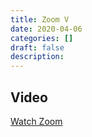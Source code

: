 ```yaml
---
title: Zoom V
date: 2020-04-06
categories: []
draft: false
description:
---
```


## Video

[Watch Zoom](https://zoom.us/rec/play/65wtcL2u-2g3E9HAsgSDAvQtW461Kqms0yRKqPJYmR61AiYFMVSmZbRHYutU9Bltai19GRIPbwJ1u_aP?autoplay=true&startTime=1586210372000)